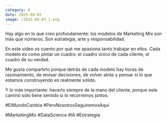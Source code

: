 ```yaml
--- 
category: A 
date: 2025-09-03 
image: /2025-09-03_1.png 
--- 
```


Hay algo en lo que creo profundamente: los modelos de Marketing Mix son más que números.
Son estrategia, arte y responsabilidad.

En este vídeo os cuento por qué me apasiona tanto trabajar en ellos. Cada modelo es como pintar un cuadro: el cuadro único de cada cliente, el cuadro de su verdad.

Me gusta compartirlo porque detrás de cada modelo hay horas de razonamiento, de revisar decisiones, de volver atrás y pensar si lo que estamos construyendo es realmente sólido.

Y lo más importante: hacerlo siempre de la mano del cliente, porque este camino solo tiene sentido si lo recorremos juntos.

#ElMundoCambia #PeroNosotrosSeguiremosAqui

#MarketingMix #DataScience #IA #Estrategia